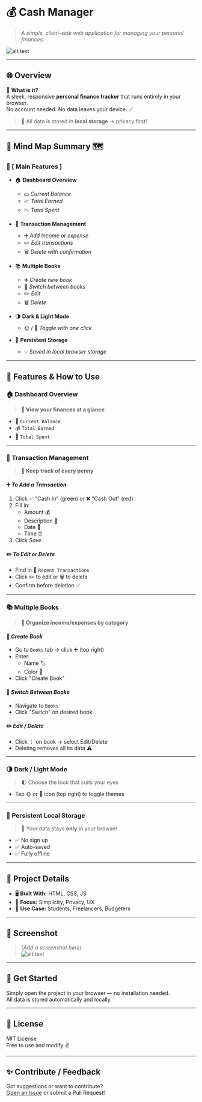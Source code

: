 # 💰 Cash Manager

> *A simple, client-side web application for managing your personal finances.*

![alt text](image-2.png) 

---

## 🌐 Overview

🧾 **What is it?**  
A sleek, responsive **personal finance tracker** that runs entirely in your browser.  
No account needed. No data leaves your device. ✅  

> 🔐 All data is stored in **local storage** → privacy first!

---

## 🧠 Mind Map Summary 🗺️

### 🎯 [ Main Features ]
- 🏠 **Dashboard Overview**
  - 💵 *Current Balance*
  - 📈 *Total Earned*
  - 📉 *Total Spent*

- 🔁 **Transaction Management**
  - ➕ *Add income or expense*
  - ✏️ *Edit transactions*
  - 🗑️ *Delete with confirmation*

- 📚 **Multiple Books**
  - ➕ *Create new book*
  - 🔄 *Switch between books*
  - ✏️ *Edit*
  - 🗑️ *Delete*

- 🌗 **Dark & Light Mode**
  - 🌞 / 🌙 *Toggle with one click*

- 💾 **Persistent Storage**
  - 💡 *Saved in local browser storage*

---

## 🧰 Features & How to Use

### 🏠 **Dashboard Overview**  
> **💬 View your finances at a glance**

- 🧮 `Current Balance`  
- 💰 `Total Earned`  
- 💸 `Total Spent`  

---

### 🔁 **Transaction Management**  
> **📌 Keep track of every penny**

#### ➕ *To Add a Transaction*  
1. Click ✅ "Cash In" (green) or ❌ "Cash Out" (red)  
2. Fill in:
   - Amount 💰  
   - Description 📝  
   - Date 📆  
   - Time ⏰  
3. Click *Save*

#### ✏️ *To Edit or Delete*  
- Find in 🧾 `Recent Transactions`
- Click ✏️ to edit or 🗑️ to delete
- Confirm before deletion ✅

---

### 📚 **Multiple Books**  
> **📖 Organize income/expenses by category**

#### 📘 *Create Book*  
- Go to `Books` tab → click ➕ (top right)  
- Enter:
  - Name 🏷️  
  - Color 🎨  
- Click "Create Book"

#### 🔄 *Switch Between Books*  
- Navigate to `Books`
- Click "Switch" on desired book

#### ✏️ *Edit / Delete*  
- Click ⋮ on book → select Edit/Delete  
- Deleting removes all its data ⚠️

---

### 🌗 **Dark / Light Mode**  
> 🌓 Choose the look that suits your eyes

- Tap 🌞 or 🌙 icon (top right) to toggle themes

---

### 💾 **Persistent Local Storage**  
> 🔐 Your data stays **only** in your browser

- ✅ No sign up  
- ✅ Auto-saved  
- ✅ Fully offline

---

## 📁 Project Details

- 🖥️ **Built With:** HTML, CSS, JS
- 🧠 **Focus:** Simplicity, Privacy, UX
- 💼 **Use Case:** Students, Freelancers, Budgeters

---

## 📸 Screenshot

> *(Add a screenshot here)*  
![alt text](image-1.png)
---

## 🚀 Get Started

Simply open the project in your browser — no installation needed.  
All data is stored automatically and locally.

---

## 📜 License

MIT License  
Free to use and modify ✌️

---

## ✨ Contribute / Feedback

Got suggestions or want to contribute?  
[Open an Issue](#) or submit a Pull Request!


